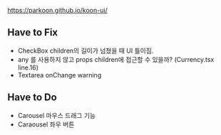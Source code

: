 https://parkoon.github.io/koon-ui/

## Have to Fix

- CheckBox children의 길이가 넘쳤을 때 UI 틀이짐.
- any 를 사용하지 않고 props children에 접근할 수 있을까? (Currency.tsx line.16)
- Textarea onChange warning

## Have to Do

- Carousel 마우스 드래그 기능
- Caraousel 좌우 버튼
